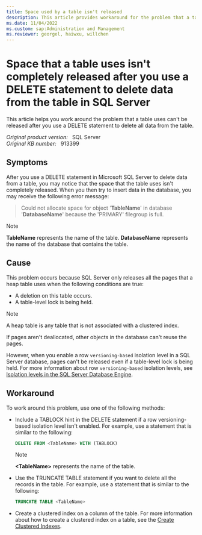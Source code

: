 ```yaml
---
title: Space used by a table isn't released
description: This article provides workaround for the problem that a table uses can't be released after you use a DELETE statement to delete all data from the table.
ms.date: 11/04/2022
ms.custom: sap:Administration and Management
ms.reviewer: georgel, haiwxu, willchen
---
```

# Space that a table uses isn't completely released after you use a DELETE statement to delete data from the table in SQL Server

This article helps you work around the problem that a table uses can't be released after you use a DELETE statement to delete all data from the table.

_Original product version:_ &nbsp; SQL Server  
_Original KB number:_ &nbsp; 913399

## Symptoms

After you use a DELETE statement in Microsoft SQL Server to delete data from a table, you may notice that the space that the table uses isn't completely released. When you then try to insert data in the database, you may receive the following error message:

> Could not allocate space for object '**TableName**' in database '**DatabaseName**' because the 'PRIMARY' filegroup is full.

> [!NOTE]
> **TableName** represents the name of the table. **DatabaseName** represents the name of the database that contains the table.

## Cause

This problem occurs because SQL Server only releases all the pages that a heap table uses when the following conditions are true:

- A deletion on this table occurs.
- A table-level lock is being held.

> [!NOTE]
> A heap table is any table that is not associated with a clustered index.

If pages aren't deallocated, other objects in the database can't reuse the pages.

However, when you enable a row `versioning-based` isolation level in a SQL Server database, pages can't be released even if a table-level lock is being held. For more information about row `versioning-based` isolation levels, see [Isolation levels in the SQL Server Database Engine](/sql/relational-databases/sql-server-transaction-locking-and-row-versioning-guide#isolation-levels-in-the-).

## Workaround

To work around this problem, use one of the following methods:

- Include a TABLOCK hint in the DELETE statement if a row versioning-based isolation level isn't enabled. For example, use a statement that is similar to the following:

    ```sql
    DELETE FROM <TableName> WITH (TABLOCK)
    ```

    > [!NOTE]
    > **\<TableName>** represents the name of the table.

- Use the TRUNCATE TABLE statement if you want to delete all the records in the table. For example, use a statement that is similar to the following:

    ```sql
    TRUNCATE TABLE <TableName>
    ```

- Create a clustered index on a column of the table. For more information about how to create a clustered index on a table, see the [Create Clustered Indexes](/sql/relational-databases/indexes/create-clustered-indexes).
